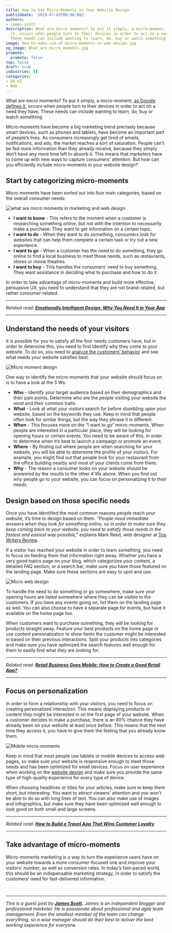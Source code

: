 ```yaml
---
title: How to Use Micro-Moments in Your Website Design
publishDate: '2019-07-03T00:00:00Z'
authors:
- james-scott
description: What are micro moments? To put it simply, a micro-moment, as Google defines
  it, occurs when people turn to their devices in order to act on a need they have.
  These needs can include wanting to learn, do, buy or watch something.
image: How-to-make-use-of-micro-moments-in-web-design.jpg
og_image: What_are_micro_moments.jpg
promote:
  promote: false
top: false
draft: true
industries: []
categories:
- UX-UI
- Web
---
```

What are micro moments? To put it simply, a micro-moment, <a href="https://www.thinkwithgoogle.com/marketing-strategies/micro-moments/" target="_blank">as Google defines it</a>, occurs when people turn to their devices in order to act on a need they have. These needs can include wanting to learn, do, buy or watch something.

Micro-moments have become a big marketing trend precisely because smart devices, such as phones and tablets, have become an important part of people’s lives. As consumers increasingly get tired of emails, notifications, and ads, the market reaches a sort of saturation. People can’t be fed more information than they already receive, because they simply don’t have any more time left to absorb it. This means that marketers have to come up with new ways to capture consumers’ attention. But how can you efficiently include micro-moments in your website design?

## Start by categorizing micro-moments

Micro-moments have been sorted out into four main categories, based on the overall consumer needs:


![what are micro moments in marketing and web design](What-are-micro-moments-in-marketing.jpg)

* **I want to know** - This refers to the moment when a customer is researching something online, but not with the intention to necessarily make a purchase. They want to get information on a certain topic.
* **I want to do** - When they want to do something, consumers look for websites that can help them complete a certain task or try out a new experience.
* **I want to go** - When a customer has the need to do something, they go online to find a local business to meet those needs, such as restaurants, stores or movie theatres.
* **I want to buy** - This handles the consumers’ need to buy something. They want assistance in deciding what to purchase and how to do it.

In order to take advantage of micro-moments and build more effective, persuasive UX, you need to understand that they are not brand-related, but rather consumer-related.

---

*Related read:* ***[Emotionally Intelligent Design: Why You Need It in Your App](https://anadea.info/blog/emotionally-intelligent-design-why-you-need-it-in-your-mobile-app)***

---

## Understand the needs of your visitors

It is possible for you to satisfy all the four needs customers have, but in order to determine this, you need to first identify why they come to your website. To do so, you need to <a href="https://blog.hubspot.com/service/customer-behavior-analysis" target="_blank">analyze the customers’ behavior</a> and see what needs your website satisfies best.

![Micro moment design](micro-moment-design.jpg)

One way to identify the micro-moments that your website should focus on is to have a look at the 5 Ws:

* **Who** - Identify your target audience based on their demographics and their pain points. Determine who are the people visiting your website the most and their common traits.
* **What** - Look at what your visitors search for before stumbling upon your website, based on the keywords they use. Keep in mind that people often look for similar things, but the way they phrase it is different.
* **When** - This focuses more on the “I want to go” micro-moments. When people are interested in a particular place, they will be looking for opening hours or certain events. You need to be aware of this, in order to determine when it’s best to launch a campaign or promote an event.
* **Where** - By finding out where people are when searching for your website, you will be able to determine the profile of your visitors. For example, you might find out that people look for your restaurant from the office building nearby and most of your clients come from there.
* **Why** - The reason a consumer looks on your website should be answered by the results to the other 4 Ws above. When you find out why people go to your website, you can focus on personalizing it to their needs.

## Design based on those specific needs

Once you have identified the most common reasons people reach your website, it’s time to design based on them. *“People need immediate answers when they look for something online, so in order to make sure they keep coming back to your website, you need to satisfy those needs in the fastest and easiest way possible,”* explains Mark Reed, web designer at <a href="https://www.topwritersreview.com/top-10-essay-writing-services/" target="_blank">Top Writers Review</a>.

If a visitor has reached your website in order to learn something, you need to focus on feeding them that information right away. Whether you have a very good topics page on your blog, which categorizes your content, a detailed FAQ section, or a search bar, make sure you have those featured on the landing page. Make sure these sections are easy to spot and use.

![Micro web design](Micro-web-design.jpg)

To handle the need to do something or go somewhere, make sure your opening hours are listed somewhere where they can be visible to the customers. If you have any events going on, list them on the landing page as well. You can also choose to have a separate page for events, but have it available on the home page too.

When customers want to purchase something, they will be looking for products straight away. Feature your best products on the home page or use content personalization to show items the customer might be interested in based on their previous interactions. Split your products into categories and make sure you have optimized the search features well enough for them to easily find what they are looking for.

---

*Related read:* ***[Retail Business Goes Mobile: How to Create a Good Retail App?](https://anadea.info/blog/retail-business-goes-mobile-how-to-create-a-good-retail-app)***

---

## Focus on personalization

In order to form a relationship with your visitors, you need to focus on creating personalized interaction. This means displaying products or content they might be interested in on the first page of your website. When a customer decides to make a purchase, there is an 80% chance they have already been on your website at least once before. This means that the next time they access it, you have to give them the feeling that you already know them.

![Mobile micro-moments](Mobile-micro-moments.jpg)

Keep in mind that most people use tablets or mobile devices to access web pages, so make sure your website is responsive enough to meet those needs and has been optimized for small devices. Focus on user experience when working on the <a href="https://anadea.info/services/ui-ux-design">website design</a> and make sure you provide the same type of high-quality experience for every type of device.

When choosing headlines or titles for your articles, make sure to keep them short, but interesting. You want to attract viewers’ attention and you won’t be able to do so with long lines of text. You can also make use of images and infographics, but make sure they have been optimized well enough to look good on both small and large screens.

---

*Related read:* ***[How to Build a Travel App That Wins Customer Loyalty](https://anadea.info/blog/how-to-build-a-travel-app-that-wins-customer-loyalty)***

---

## Take advantage of micro-moments

Micro-moments marketing is a way to turn the experience users have on your website towards a more consumer-focused one and improve your visitors’ number, as well as conversion rates. In today’s fast-paced world, this should be an indispensable marketing strategy, in order to satisfy the customers’ need for fast-delivered information.


<br />

---
*This is a guest post by **<a href="https://twitter.com/JamesScottEsp" target="_blank">James Scott</a>.** James is an independent blogger and professional marketer. He is passionate about professional and agile team management. Even the smallest member of the team can change everything, so a wise manager should do their best to deliver the best working experience for everyone.*
